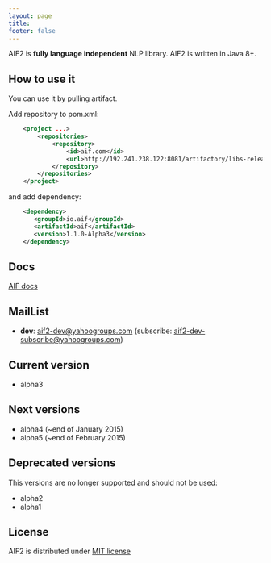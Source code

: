 ```yaml
---
layout: page
title:
footer: false
---
```


AIF2 is **fully language independent** NLP library. AIF2 is written in Java 8+. 

## How to use it

You can use it by pulling artifact. 

Add repository to pom.xml:
``` xml
    <project ...>
        <repositories>
            <repository>
                <id>aif.com</id>
                <url>http://192.241.238.122:8081/artifactory/libs-release-local/</url>
            </repository>
        </repositories>
    </project>
```
and add dependency:
``` xml
    <dependency>
       <groupId>io.aif</groupId>
       <artifactId>aif</artifactId>
       <version>1.1.0-Alpha3</version>
    </dependency> 
```
## Docs

[AIF docs](./docs)

## MailList

- **dev**: aif2-dev@yahoogroups.com (subscribe: aif2-dev-subscribe@yahoogroups.com)

## Current version

- alpha3

## Next versions

- alpha4 (~end of January 2015)
- alpha5 (~end of February 2015)

## Deprecated versions 

This versions are no longer supported and should not be used:

- alpha2
- alpha1

## License

AIF2 is distributed under [MIT license](http://choosealicense.com/licenses/mit/)
